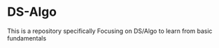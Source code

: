 # DS-Algo
This is  a repository specifically Focusing on DS/Algo to learn from basic fundamentals  
